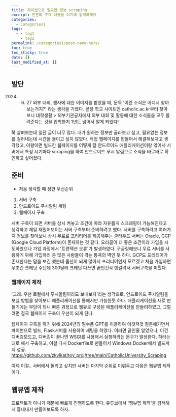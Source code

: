 ```yaml
---
title: 파이썬으로 필요한 정보 scraping
excerpt: 본문의 주요 내용을 여기에 입력하세요
categories:
  - Categories1
tags:
  - - tag1
    - tag2
permalink: /categories1/post-name-here/
toc: true
toc_sticky: true
date: {}
last_modified_at: {}
---
```


## 발단

2024. 06. 27
외부 대회, 행사에 대한 이미지를 받았을 때, 문득 '이런 소식은 어디서 찾아보는거지?' 라는 생각을 가졌다. 곧장 학교 사이트인 catholic.ac.kr부터 찾아보니 대학생활 > 외부기관공지에서 외부 대회 및 활동에 대한 소식들을 모두 올려준다는 것을 입학한지 1년도 넘어서 알게 되었다!

쭉 살펴보는데 일단 글이 너무 많다. 내가 원하는 정보만 골라보고 싶고, 필요없는 정보를 걸러내는데 시간을 들이고 싶지 않았다. 직접 웹페이지를 만들어서 해결해보자고 생각했고, 이왕이면 빌드한 웹페이지를 어떻게 잘 안드로이드 애플리케이션이랑 엮어서 서버에서 특정 시기마다 scraping을 하여 안드로이드 푸시 알림으로 소식을 바로바로 확인하고 싶어졌다.

## 준비

- 처음 생각할 때 정한 우선순위
1. 서버 구축
2. 안드로이드 푸시알림 세팅
3. 웹페이지 구축

서버 구축이 되면 서버를 상시 켜놓고 조건에 따라 자유롭게 스크래핑이 가능해진다고 생각하고 제일 재밌어보이는 서버 구축부터 준비하려고 했다.
서버를 구축하려고 여러가지 정보를 찾아보니 상시 무료로 프리티어를 제공해주는 클라우드 서버는 Oracle, GCP (Google Cloud Platform)이 존재하는 것 같다. 오라클이 더 좋은 조건이라 가입을 시도하였으나 가입 과정에서 '트랜젝션 오류'가 발생하였다. 구글링해보니 무료 서버를 사용하기 위해 가입하러 온 많은 사람들이 겪는 통곡의 벽인 듯 하다. GCP도 프리티어가 존재한다는 말을 보긴 했는데 옵션이 되게 많아서 프리티어인지 모르겠고 처음 가입하면 무조건 크레딧 주던데 300달러 크레딧 다쓰면 끝인건각 헷갈려서 서버구축을 미뤘다.

### 웹페이지 제작

'그래. 우선 로컬에서 푸시알림이라도 보내보자'라는 생각으로, 안드로이드 푸시알림을 보낼 방법을 찾아보니 애플리케이션을 통해서만 가능한듯 하다. 애플리케이션을 새로 만들기에는 부담이 되니 빠른 과정으로 웹뷰로 구성된 애플리케이션을 만들려하였고, 그럴려면 결국 웹페이지 구축이 우선이 되게 된다.

웹페이지 구축을 하기 위해 2024년의 필수품 GPT를 이용하여 이것저것 질문해가면서 파이썬으로 빌드, Flask서버를 사용하여 세팅을 하였다. 이러면 끝인줄 알았으나, 이건 디버깅모드고, 디버깅이 끝나면 WSGI를 사용해서 실행하라는 문구가 발생한다.
하라는대로 해서 구축하고, 이걸 다시 Dockerfile로 만들어서 Windows Docker에서 빌드까지 성공.
https://github.com/zkvlkat/toy_proj/tree/main/CatholicUniversity_Scraping

이제 이걸.. 서버에서 돌리고 싶지만 서버는 마지막 순위로 미뤄두고 다음은 웹뷰앱 제작이다.

## 웹뷰앱 제작
프로젝트가 아니기 때문에 빠르게 진행하도록 한다. 유튜브에서 '웹뷰앱 제작'을 검색해서 흉내내서 만들어보도록 하자.